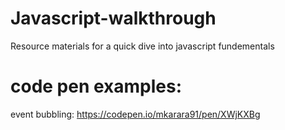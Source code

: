# Javascript-walkthrough
Resource materials for a quick dive into javascript fundementals

# code pen examples:

event bubbling: https://codepen.io/mkarara91/pen/XWjKXBg
